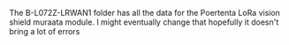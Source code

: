 The B-L072Z-LRWAN1 folder has all the data for the Poertenta LoRa vision shield muraata module. I might eventually change that hopefully it doesn't bring a lot of errors
